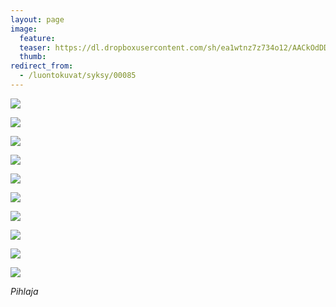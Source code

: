 ```yaml
---
layout: page
image:
  feature:
  teaser: https://dl.dropboxusercontent.com/sh/ea1wtnz7z734o12/AACkOdDD1qwlrKS49QfGwDcMa/luontokuvat/syksy/3/DS39224-245px%20%282%29.jpg
  thumb:
redirect_from:
  - /luontokuvat/syksy/00085
---
```


[![](https://b2.minimuutti.com/file/minimuutti-com/luontokuvat/syksy/3/DS39224-800px.jpg)](https://dl.dropboxusercontent.com/sh/ea1wtnz7z734o12/AACxQByqA7iGsN_Vl5egQO_Ga/luontokuvat/syksy/3/DS39224.jpg)

[![](https://b2.minimuutti.com/file/minimuutti-com/luontokuvat/syksy/3/DS39230-800px.jpg)](https://dl.dropboxusercontent.com/sh/ea1wtnz7z734o12/AAA3N4OA0P5UMxdaC2fw5zh0a/luontokuvat/syksy/3/DS39230.jpg)

[![](https://b2.minimuutti.com/file/minimuutti-com/luontokuvat/syksy/3/DS39237-800px.jpg)](https://dl.dropboxusercontent.com/sh/ea1wtnz7z734o12/AABHWaU--3bI3R52ahNZ4z3Ga/luontokuvat/syksy/3/DS39237.jpg)

[![](https://b2.minimuutti.com/file/minimuutti-com/luontokuvat/syksy/3/DS39299-800px.jpg)](https://dl.dropboxusercontent.com/sh/ea1wtnz7z734o12/AACe0urGa8jAHYLYO6kCrlRka/luontokuvat/syksy/3/DS39299.jpg)

[![](https://b2.minimuutti.com/file/minimuutti-com/luontokuvat/syksy/3/DS39302-800px.jpg)](https://dl.dropboxusercontent.com/sh/ea1wtnz7z734o12/AACJjkGDdcSLYDcra5D27AHOa/luontokuvat/syksy/3/DS39302.jpg)

[![](https://b2.minimuutti.com/file/minimuutti-com/luontokuvat/syksy/3/DS39278-800px.jpg)](https://dl.dropboxusercontent.com/sh/ea1wtnz7z734o12/AADjcK1xSTVjvmDHANpkpscHa/luontokuvat/syksy/3/DS39278.jpg)

[![](https://b2.minimuutti.com/file/minimuutti-com/luontokuvat/syksy/3/DS39281-800px.jpg)](https://dl.dropboxusercontent.com/sh/ea1wtnz7z734o12/AACz-49-COcfe_dG8cG0i48Ya/luontokuvat/syksy/3/DS39281.jpg)

[![](https://b2.minimuutti.com/file/minimuutti-com/luontokuvat/syksy/3/DS39284-800px.jpg)](https://dl.dropboxusercontent.com/sh/ea1wtnz7z734o12/AAC3HsYTUor75rXudch1vJGaa/luontokuvat/syksy/3/DS39284.jpg)

[![](https://b2.minimuutti.com/file/minimuutti-com/luontokuvat/syksy/3/DS39293-800px.jpg)](https://dl.dropboxusercontent.com/sh/ea1wtnz7z734o12/AABDqVK8v6d96oZrlcfbkMnra/luontokuvat/syksy/3/DS39293.jpg)

[![](https://b2.minimuutti.com/file/minimuutti-com/luontokuvat/syksy/3/DS39282-800px.jpg)](https://dl.dropboxusercontent.com/sh/ea1wtnz7z734o12/AAAs_xME3jTu6yeD3Caiyv2sa/luontokuvat/syksy/3/DS39282.jpg)

*Pihlaja*
